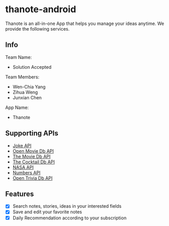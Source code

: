 # thanote-android
Thanote is an all-in-one App that helps you manage your ideas anytime. We provide the following services.

## Info

Team Name:

- Solution Accepted

Team Members:

- Wen-Chia Yang
- Zihua Weng
- Junxian Chen

App Name:

- Thanote

## Supporting APIs

- [Joke API](https://sv443.net/jokeapi/v2)
- [Open Movie Db API](http://omdbapi.com/)
- [The Movie Db API](https://www.themoviedb.org/documentation/api)
- [The Cocktail Db API](https://www.thecocktaildb.com/api.php)
- [NASA API](https://api.nasa.gov/)
- [Numbers API](http://numbersapi.com/)
- [Open Trivia Db API](https://opentdb.com/)

## Features
- [x] Search notes, stories, ideas in your interested fields
- [x] Save and edit your favorite notes
- [x] Daily Recommendation according to your subscription